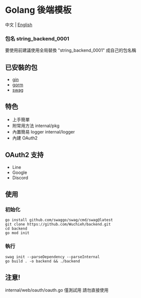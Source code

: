 # Golang 後端模板

中文 | [English](README.md)

### 包名 string_backend_0001

要使用前建議使用全局替換 "string_backend_0001" 成自己的包名稱

## 已安裝的包

* [gin](https://github.com/gin-gonic/gin)
* [gorm](https://gorm.io/index.html)
* [swag](https://github.com/swaggo/swag)

## 特色

* 上手簡單
* 附常用方法 internal/pkg
* 內置簡易 logger internal/logger
* 內建 OAuth2

## OAuth2 支持

* Line
* Google
* Discord

## 使用

### 初始化

```shell
go install github.com/swaggo/swag/cmd/swag@latest
git clone https://github.com/Wuchieh/backend.git
cd backend
go mod init
```

### 執行

```shell
swag init --parseDependency --parseInternal
go build . -o backend && ./backend
```

## 注意!
internal/web/oauth/oauth.go 僅測試用 請勿直接使用